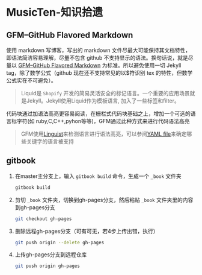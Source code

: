 # MusicTen-知识拾遗

## GFM–GitHub Flavored Markdown

使用 markdown 写博客，写出的 markdown 文件尽最大可能保持其文档特性，即语法简洁容易理解，尽量不包含 github 不支持显示的语法。换句话说，就是尽量以 [GFM–GitHub Flavored Markdown](https://help.github.com/articles/github-flavored-markdown) 为标准。所以避免使用一切 Jekyll tag，除了数学公式（github 现在还不支持常见的以$符识别 tex 的特性，但数学公式实在不可避免）。

> Liquid是 `Shopify` 开发的简易灵活安全的标记语言。一个重要的应用场景就是Jekyll。Jekyll使用Liquid作为模板语言, 加入了一些标签和filter。

代码块通过加语法高亮更容易阅读，在栅栏式代码块基础之上，增加一个可选的语言标字符(如 ruby,C,C++,pyhon等等)，GFM通过此种方式来进行代码语法高亮

> GFM使用[Linguist](https://github.com/github/linguist)来检测语言进行语法高亮，可以参阅[YAML file](https://github.com/github/linguist/blob/master/lib/linguist/languages.yml)来确定哪些关键字的语言被支持

## gitbook

1. 在master主分支上，输入 `gitbook build` 命令，生成一个 `_book` 文件夹

   ```bash
   gitbook build
   ```

2. 剪切 `_book` 文件夹，切换到gh-pages分支，然后粘贴 `_book` 文件夹里的内容到gh-pages分支

   ```bash
   git checkout gh-pages
   ```

3. 删除远程gh-pages分支（可有可无，若4步上传出错，执行）

   ```bash
   git push origin --delete gh-pages
   ```

4. 上传gh-pages分支到远程仓库

   ```bash
   git push origin gh-pages
   ```
